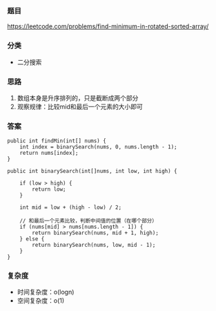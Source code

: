 ### 题目
https://leetcode.com/problems/find-minimum-in-rotated-sorted-array/

### 分类
* 二分搜索

### 思路
1. 数组本身是升序排列的，只是截断成两个部分
2. 观察规律：比较mid和最后一个元素的大小即可

### 答案
```
public int findMin(int[] nums) {
    int index = binarySearch(nums, 0, nums.length - 1);
    return nums[index];
}

public int binarySearch(int[]nums, int low, int high) {
    
    if (low > high) {
        return low;
    }
    
    int mid = low + (high - low) / 2;
    
    // 和最后一个元素比较，判断中间值的位置（在哪个部分）
    if (nums[mid] > nums[nums.length - 1]) {
        return binarySearch(nums, mid + 1, high);
    } else {
        return binarySearch(nums, low, mid - 1);
    }
}
```

### 复杂度
* 时间复杂度：o(logn)
* 空间复杂度：o(1)
